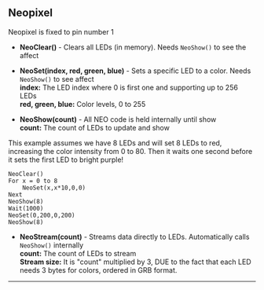 ## Neopixel

Neopixel is fixed to pin number 1 

- **NeoClear()** - Clears all LEDs (in memory). Needs `NeoShow()` to see the affect

- **NeoSet(index, red, green, blue)** - Sets a specific LED to a color. Needs `NeoShow()` to see affect<br>
**index:** The LED index where 0 is first one and supporting up to 256 LEDs<br>
**red, green, blue:** Color levels, 0 to 255 <br>

- **NeoShow(count)** - All NEO code is held internally until show<br>
 **count:** The count of LEDs to update and show

This example assumes we have 8 LEDs and will set 8 LEDs to red, increasing the color intensity from 0 to 80.  Then it waits one second before it sets the first LED to bright purple!

```basic
NeoClear()
For x = 0 to 8
    NeoSet(x,x*10,0,0)
Next
NeoShow(8)
Wait(1000)
NeoSet(0,200,0,200)
NeoShow(8)
```

- **NeoStream(count)** - Streams data directly to LEDs. Automatically calls `NeoShow()` internally<br>
 **count:** The count of LEDs to stream<br>
 **Stream size:** It is "count" multiplied by 3, DUE to the fact that each LED needs 3 bytes for colors, ordered in GRB format.
 
---